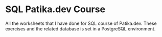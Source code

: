 # SQL Patika.dev Course
All the worksheets that I have done for SQL course of Patika.dev.
These exercises and the related database is set in a PostgreSQL environment.
